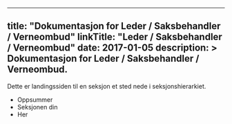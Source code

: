 
---
title: "Dokumentasjon for Leder / Saksbehandler / Verneombud"
linkTitle: "Leder / Saksbehandler / Verneombud"
date: 2017-01-05
description: >
  Dokumentasjon for Leder / Saksbehandler / Verneombud.
---

Dette er landingssiden til en seksjon et sted nede i seksjonshierarkiet.

* Oppsummer
* Seksjonen din
* Her



